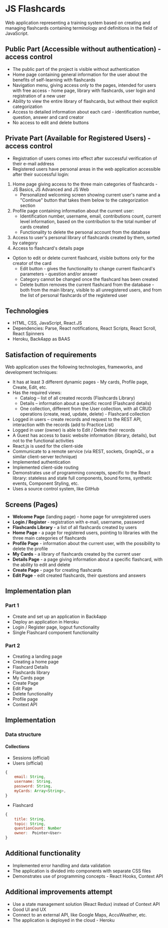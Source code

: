 # JS Flashcards
Web application representing a training system based on creating and managing flashcards containing terminology and definitions in the field of JavaScript.

## Public Part (Accessible without authentication) - access control
* The public part of the project is visible without authentication
* Home page containing general information for the user about the benefits of self-learning with flashcards
* Navigation menu, giving access only to the pages, intended for users with free access - home page, library with flashcards, user login and registration of a new user
* Ability to view the entire library of flashcards, but without their explicit categorization
* Access to detailed information about each card - identification number, question, answer and card creator
* No access to edit and delete buttons

## Private Part (Available for Registered Users) - access control
* Registration of users comes into effect after successful verification of their e-mail address
* Registered users have personal areas in the web application accessible after their successful login:
1. Home page giving access to the three main categories of flashcards - JS Basics, JS Advanced and JS Web
    - Personalized welcoming screen showing current user's name and a "Continue" button that takes them below to the categorization section
2. Profile page containing information about the current user:
    - Identification number, username, email, contributions count, current level information, based on the contribution to the total number of cards created
    - Functionality to delete the personal account from the database
3. Access to user's personal library of flashcards created by them, sorted by category
4. Access to flashcard's details page
- Option to edit or delete current flashcard, visible buttons only for the creator of the card
    - Edit button - gives the functionality to change current flashcard's parameters - question and/or answer
    - Category cannot be changed once the flashcard has been created
    - Delete button removes the current flashcard from the database - both from the main library, visible to all unregistered users, and from the list of personal flashcards of the registered user

## Technologies
* HTML, CSS, JavaScript, React.JS
* Dependencies: Parse, React notifications, React Scripts, React Scroll, React Spinners
* Heroku, Back4app as BAAS

## Satisfaction of requirements
Web application uses the following technologies, frameworks, and development techniques:
* It has at least 3 different dynamic pages - My cards, Profile page, Create, Edit, etc.
* Has the required views:
    - Catalog – list of all created records (Flashcards Library)
    - Details – information about a specific record (Flashcard details)
    - One collection, different from the User collection, with all CRUD operations (create, read, update, delete) - Flashcard collection
* Logged in users – create records and request to the REST API, interaction with the records (add to Practice List)
* Logged in user (owner) is able to Edit / Delete their records
* A Guest has access to basic website information (library, details), but not to the functional activities
* React.js is used for the client-side
* Communicate to a remote service (via REST, sockets, GraphQL, or a similar client-server technique)
* Implemented authentication
* Implemented client-side routing
* Demonstrates use of programming concepts, specific to the React library: stateless and state full components, bound forms, synthetic events, Component Styling, etc.
* Uses a source control system, like GitHub    

## Screens (Pages)
* **Welcome Page** (landing page) - home page for unregistered users
* **Login / Register** - registration with e-mail, username, password
* **Flashcards Library** - a list of all flashcards created by users
* **Home Page** - a page for registered users, pointing to libraries with the three main categories of flashcards
* **Profile Page** - information about the current user, with the possibility to delete the profile
* **My Cards** - a library of flashcards created by the current user
* **Details Page** - a page giving information about a specific flashcard, with the ability to edit and delete
* **Create Page** - page for creating flashcards
* **Edit Page** - edit created flashcards, their questions and answers

## Implementation plan
### Part 1
* Create and set up an application in Back4app
* Deploy an application in Heroku
* Login / Register page, logout functionality
* Single Flashcard component functionality

### Part 2
* Creating a landing page
* Creating a home page
* Flashcard Details
* Flashcards library
* My Cards page
* Create Page
* Edit Page
* Delete functionality
* Profile page
* Context API

## Implementation
### Data structure
#### Collections
* Sessions (official)
* Users (official)
```javascript
{
    email: String,
    username: String,
    password: String,
    myCards: Array<String>,
}
```
* Flashcard
```javascript
{
    title: String,
    topic: String,
    questionCount: Number
    owner:  Pointer<User>
}
```
## Additional functionality
* Implemented error handling and data validation
* The application is divided into components with separate CSS files
* Demonstrates use of programming concepts - React Hooks, Context API

## Additional improvements attempt
* Use a state management solution (React Redux) instead of Context API
* Good UI and UX
* Connect to an external API, like Google Maps, AccuWeather, etc.
* The application is deployed in the cloud - Heroku



